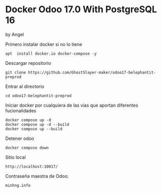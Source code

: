 
# Docker Odoo 17.0 With PostgreSQL 16
by Angel

Primero instalar docker si no lo tiene
```
apt  install docker.io docker-compose -y
```

Descargar repositorio
```
git clone https://github.com/GhostSlayer-maker/odoo17-belephantit-preprod
```

Entrar al directorio
```
cd odoo17-belephantit-preprod
```
Iniciar docker por cualquiera de las vias que aportan diferentes fucionalidades
```
docker compose up -d
docker compose up -d --build
docker compose up --build
```

Detener odoo
```
docker compose down
```

Sitio local
```
http://localhost:10017/
```

Contraseña maestra de Odoo:
```
minhng.info
```
